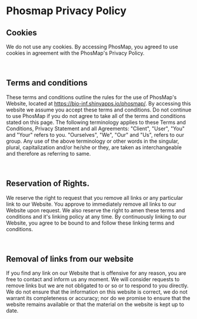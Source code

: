 # Phosmap Privacy Policy
## Cookies
We do not use any cookies. By accessing PhosMap, you agreed to use cookies in agreement with the PhosMap's Privacy Policy.

<br>

## Terms and conditions 
These terms and conditions outline the rules for the use of PhosMap's Website, located at https://bio-inf.shinyapps.io/phosmap/.
By accessing this website we assume you accept these terms and conditions. Do not continue to use PhosMap if you do not agree to take all of the terms and conditions stated on this page. The following terminology applies to these Terms and Conditions, Privacy Statement and all Agreements: "Client", "User", "You" and "Your" refers to you. "Ourselves", "We", "Our" and "Us", refers to our group. Any use of the above terminology or other words in the singular, plural, capitalization and/or he/she or they, are taken as interchangeable and therefore as referring to same.

<br>

## Reservation of Rights. 
We reserve the right to request that you remove all links or any particular link to our Website. You approve to immediately remove all links to our Website upon request. We also reserve the right to amen these terms and conditions and it's linking policy at any time. By continuously linking to our Website, you agree to be bound to and follow these linking terms and conditions.

<br>

## Removal of links from our website 
If you find any link on our Website that is offensive for any reason, you are free to contact and inform us any moment. We will consider requests to remove links but we are not obligated to or so or to respond to you directly. We do not ensure that the information on this website is correct, we do not warrant its completeness or accuracy; nor do we promise to ensure that the website remains available or that the material on the website is kept up to date.
